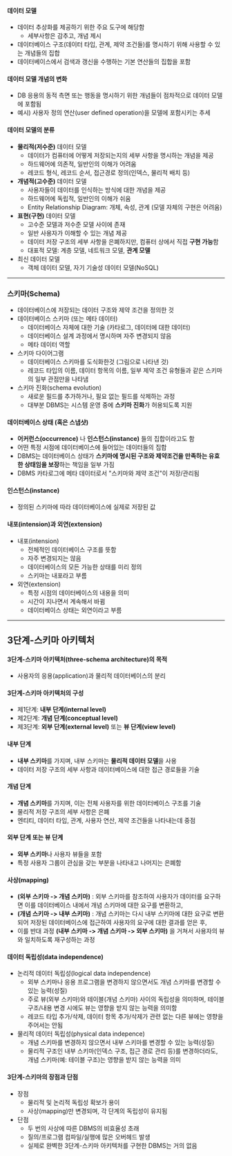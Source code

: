 #### 데이터 모델
* 데이터 추상화를 제공하기 위한 주요 도구에 해당함
  * 세부사항은 감추고, 개념 제시
* 데이터베이스 구조(데이터 타입, 관계, 제약 조건들)를 명시하기 위해 사용할 수 있는 개념들의 집합
* 데이터베이스에서 검색과 갱신을 수행하는 기본 연산들의 집합을 포함

#### 데이터 모델 개념의 변화
* DB 응용의 동적 측면 또는 행동을 명시하기 위한 개념들이 점차적으로 데이터 모델에 포함됨
* 예시) 사용자 정의 연산(user defined operation)을 모델에 포함시키는 추세

#### 데이터 모델의 분류
* **물리적(저수준)** 데이터 모델
  * 데이터가 컴퓨터에 어떻게 저장되는지의 세부 사항을 명시하는 개념을 제공
  * 하드웨어에 의존적, 일반인의 이해가 어려움
  * 레코드 형식, 레코드 순서, 접근경로 정의(인덱스, 물리적 배치 등)
* **개념적(고수준)** 데이터 모델
  * 사용자들이 데이터를 인식하는 방식에 대한 개념을 제공
  * 하드웨어에 독립적, 일반인의 이해가 쉬움
  * Entity Relationship Diagram: 개체, 속성, 관계 (모델 자체의 구현은 어려움)
* **표현(구현)** 데이터 모델
  * 고수준 모델과 저수준 모델 사이에 존재
  * 일반 사용자가 이해할 수 있는 개념 제공
  * 데이터 저장 구조의 세부 사항을 은폐하지만, 컴퓨터 상에서 직접 **구현 가능**함
  * 대표적 모델: 계층 모델, 네트워크 모델, **관계 모델**
* 최신 데이터 모델
  * 객체 데이터 모델, 자기 기술성 데이터 모델(NoSQL)
---
### 스키마(Schema)
* 데이터베이스에 저장되는 데이터 구조와 제약 조건을 정의한 것
* 데이터베이스 스키마 (또는 메타 데이터)
  * 데이터베이스 자체에 대한 기술 (카타로그, 데이터에 대한 데이터)
  * 데이터베이스 설계 과정에서 명시하며 자주 변경되지 않음
  * 메타 데이터 역할
* 스키마 다이어그램
  * 데이터베이스 스키마를 도식화한것 (그림으로 나타낸 것)
  * 레코드 타입의 이름, 데이터 항목의 이름, 일부 제약 조건 유형들과 같은 스키마의 일부 관점만을 나타냄
* 스키마 진화(schema evolution)
  * 새로운 필드를 추가하거나, 필요 없는 필드를 삭제하는 과정
  * 대부분 DBMS는 시스템 운영 중에 **스키마 진화**가 허용되도록 지원
#### 데이터베이스 상태 (혹은 스냅샷)
* **어커런스(occurrence)** 나 **인스턴스(instance)** 들의 집합이라고도 함
* 어떤 특정 시점에 데이터베이스에 들어있는 데이터들의 집합
* DBMS는 데이터베이스 상태가 **스키마에 명시된 구조와 제약조건을 만족하는 유효한 상태임을 보장**하는 책임을 일부 가짐
* DBMS 카타로그에 메타 데이터로서 "스키마와 제약 조건"이 저장/관리됨

#### 인스턴스(instance)
* 정의된 스키마에 따라 데이터베이스에 실제로 저장된 값

#### 내포(intension)과 외연(extension)
* 내포(intension)
  * 전체적인 데이터베이스 구조를 뜻함
  * 자주 변경되지는 않음
  * 데이터베이스의 모든 가능한 상태를 미리 정의
  * 스키마는 내포라고 부름
* 외연(extension)
  * 특정 시점의 데이터베이스의 내용을 의미
  * 시간이 지나면서 계속해서 바뀜
  * 데이터베이스 상태는 외연이라고 부름

----
## 3단계-스키마 아키텍처
#### 3단계-스키마 아키텍처(three-schema architecture)의 목적
* 사용자의 응용(application)과 물리적 데이터베이스의 분리

#### 3단계-스키마 아키텍처의 구성
* 제1단계: **내부 단계(internal level)**
* 제2단계: **개념 단계(conceptual level)**
* 제3단계: **외부 단계(external level)** 또는 **뷰 단계(view level)**

#### 내부 단계
* **내부 스키마**를 가지며, 내부 스키마는 **물리적 데이터 모델**을 사용
* 데이터 저장 구조의 세부 사항과 데이터베이스에 대한 접근 경로들을 기술

#### 개념 단계
* **개념 스키마**를 가지며, 이는 전체 사용자를 위한 데이터베이스 구조를 기술
* 물리적 저장 구조의 세부 사항은 은폐
* 엔티티, 데이터 타입, 관계, 사용자 연산, 제약 조건들을 나타내는데 중점

#### 외부 단계 또는 뷰 단계
* **외부 스키마**나 사용자 뷰들을 포함
* 특정 사용자 그룹이 관심을 갖는 부분을 나타내고 나머지는 은폐함

#### 사상(mapping)
* **(외부 스키마 -> 개념 스키마)** : 외부 스키마를 참조하여 사용자가 데이터를 요구하면 이를 데이터베이스 내에서 개념 스키마에 대한 요구를 변환하고,
* **(개념 스키마 -> 내부 스키마)** : 개념 스키마는 다시 내부 스키마에 대한 요구로 변환되어 저장된 데이터베이스에 접근하여 사용자의 요구에 대한 결과를 얻은 후,
* 이를 반대 과정 **(내부 스키마 -> 개념 스키마 -> 외부 스키마)** 을 거쳐서 사용자의 뷰와 일치하도록 재구성하는 과정

#### 데이터 독립성(data independence)
* 논리적 데이터 독립성(logical data independence)
  * 외부 스키마나 응용 프로그램을 변경하지 않으면서도 개념 스키마를 변경할 수 있는 능력(성질)
  * 주로 뷰(외부 스키마)와 테이블(개념 스키마) 사이의 독립성을 의미하며, 테이블 구조/내용 변경 시에도 뷰는 영향을 받지 않는 능력을 의미함
  * 레코드 타입 추가/삭제, 데이터 항목 추가/삭제가 관련 없는 다른 뷰에는 영향을 주어서는 안됨
* 물리적 데이터 독립성(physical data indepence)
  * 개념 스키마를 변경하지 않으면서 내부 스키마를 변경할 수 있는 능력(성질)
  * 물리적 구조인 내부 스키마(인덱스 구조, 접근 경로 관리 등)를 변경하더라도, 개념 스키마(예: 테이블 구조)는 영향을 받지 않는 능력을 의미

#### 3단계-스키마의 장점과 단점
* 장점
  * 물리적 및 논리적 독립성 확보가 용이
  * 사상(mapping)만 변경되며, 각 단계의 독립성이 유지됨
* 단점
  * 두 번의 사상에 따른 DBMS의 비효율성 초래
  * 질의/프로그램 컴파일/실행에 많은 오버헤드 발생
  * 실제로 완벽한 3단계-스키마 아키텍처를 구현한 DBMS는 거의 없음
  